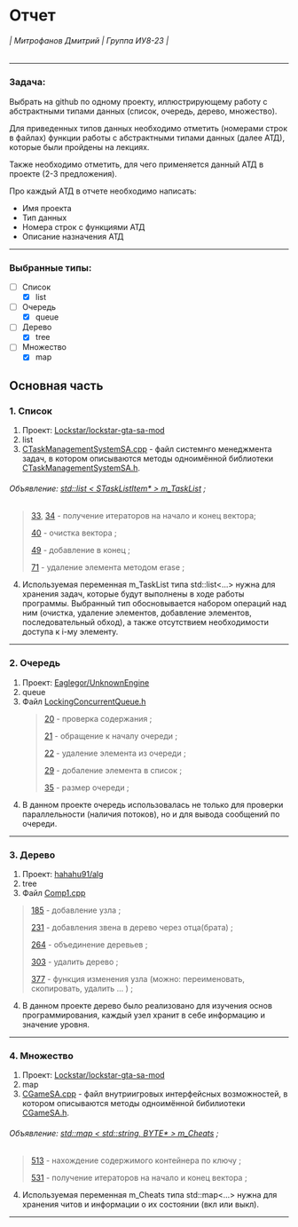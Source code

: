 Отчет 
======
###### | Митрофанов Дмитрий | Группа ИУ8-23 | 
***
### Задача:
Выбрать на github по одному проекту, иллюстрирующему работу с абстрактными типами данных (список, очередь, дерево, множество).

Для приведенных типов данных необходимо отметить (номерами строк в файлах) функции работы с абстрактными типами данных (далее АТД), которые были пройдены на лекциях.

Также необходимо отметить, для чего применяется данный АТД в проекте (2-3 предложения).

Про каждый АТД в отчете необходимо написать:
   * Имя проекта
   * Тип данных
   * Номера строк с функциями АТД
   * Описание назначения АТД
---
### Выбранные типы:
- [ ] Список
  - [X] list
- [ ] Очередь
  - [X] queue
- [ ] Дерево
  - [X] tree
- [ ] Множество
  - [X] map
  
## Основная часть
### 1. Список
1. Проект: [Lockstar/lockstar-gta-sa-mod](https://github.com/Lockstar/lockstar-gta-sa-mod)
2. list
3. [CTaskManagementSystemSA.cpp](https://github.com/Lockstar/lockstar-gta-sa-mod/blob/eb73e1b2dcb3366d5008f21275e98ca921b258e3/src/game_sa/CTaskManagementSystemSA.cpp) - файл системнго менеджмента задач, в котором описываются методы одноимённой библиотеки [CTaskManagementSystemSA.h](https://github.com/Lockstar/lockstar-gta-sa-mod/blob/eb73e1b2dcb3366d5008f21275e98ca921b258e3/src/game_sa/CTaskManagementSystemSA.h).
###### Объявление:  [std::list < STaskListItem* >     m_TaskList](https://github.com/Lockstar/lockstar-gta-sa-mod/blob/eb73e1b2dcb3366d5008f21275e98ca921b258e3/src/game_sa/CTaskManagementSystemSA.h#L47) ;
   >
   > [33](https://github.com/Lockstar/lockstar-gta-sa-mod/blob/eb73e1b2dcb3366d5008f21275e98ca921b258e3/src/game_sa/CTaskManagementSystemSA.cpp#L33), [34](https://github.com/Lockstar/lockstar-gta-sa-mod/blob/eb73e1b2dcb3366d5008f21275e98ca921b258e3/src/game_sa/CTaskManagementSystemSA.cpp#L34) - получение итераторов на начало и конец вектора;
   >
   > [40](https://github.com/Lockstar/lockstar-gta-sa-mod/blob/eb73e1b2dcb3366d5008f21275e98ca921b258e3/src/game_sa/CTaskManagementSystemSA.cpp#L40) - очистка вектора ;
   >
   > [49](https://github.com/Lockstar/lockstar-gta-sa-mod/blob/eb73e1b2dcb3366d5008f21275e98ca921b258e3/src/game_sa/CTaskManagementSystemSA.cpp#L49) - добавление в конец ;
   >
   > [71](https://github.com/Lockstar/lockstar-gta-sa-mod/blob/eb73e1b2dcb3366d5008f21275e98ca921b258e3/src/game_sa/CTaskManagementSystemSA.cpp#L71) - удаление элемента методом erase ;
   > 
4. Используемая переменная m_TaskList типа std::list<...> нужна для хранения задач, которые будут выполнены в ходе работы программы. Выбранный тип обосновывается набором операций над ним (очистка, удаление элементов, добавление элементов, последовательный обход), а также отсутствием необходимости доступа к i-му элементу.
---
### 2. Очередь
1. Проект: [Eaglegor/UnknownEngine](https://github.com/Eaglegor/UnknownEngine)
2. queue
3. Файл [LockingConcurrentQueue.h](https://github.com/Eaglegor/UnknownEngine/blob/53748b2a5038c8561f2f4a8aa7273db4061627f4/Utils/include/Concurrency/DataStructures/LockingConcurrentQueue.h)
   > 
   > [20](https://github.com/Eaglegor/UnknownEngine/blob/53748b2a5038c8561f2f4a8aa7273db4061627f4/Utils/include/Concurrency/DataStructures/LockingConcurrentQueue.h#L20) - проверка содержания ;
   >
   > [21](https://github.com/Eaglegor/UnknownEngine/blob/53748b2a5038c8561f2f4a8aa7273db4061627f4/Utils/include/Concurrency/DataStructures/LockingConcurrentQueue.h#L21) - обращение к началу очереди ;
   >
   > [22](https://github.com/Eaglegor/UnknownEngine/blob/53748b2a5038c8561f2f4a8aa7273db4061627f4/Utils/include/Concurrency/DataStructures/LockingConcurrentQueue.h#L22) - удаление элемента из очереди ;
   >
   > [29](https://github.com/Eaglegor/UnknownEngine/blob/53748b2a5038c8561f2f4a8aa7273db4061627f4/Utils/include/Concurrency/DataStructures/LockingConcurrentQueue.h#L29) - добаление элемента в список ;
   > 
   > [35](https://github.com/Eaglegor/UnknownEngine/blob/53748b2a5038c8561f2f4a8aa7273db4061627f4/Utils/include/Concurrency/DataStructures/LockingConcurrentQueue.h#L35) - размер очереди ;
   >
4. В данном проекте очередь использовалась не только для проверки параллельности (наличия потоков), но и для вывода сообщений по очереди.
---
### 3. Дерево
1. Проект: [hahahu91/alg](https://github.com/hahahu91/alg)
2. tree
3. Файл [Comp1.cpp](https://github.com/hahahu91/alg/blob/0efadb9f73693917041c72fdd0a2c58e6333d0ec/Comp1/Comp1/Comp1.cpp)
  >
  > [185](https://github.com/hahahu91/alg/blob/0efadb9f73693917041c72fdd0a2c58e6333d0ec/Comp1/Comp1/Comp1.cpp#L185) - добавление узла ;
  >
  > [231](https://github.com/hahahu91/alg/blob/0efadb9f73693917041c72fdd0a2c58e6333d0ec/Comp1/Comp1/Comp1.cpp#L231) - добавления звена в дерево через отца(брата) ;
  >
  > [264](https://github.com/hahahu91/alg/blob/0efadb9f73693917041c72fdd0a2c58e6333d0ec/Comp1/Comp1/Comp1.cpp#L264) - объединение деревьев ;
  >
  > [303](https://github.com/hahahu91/alg/blob/0efadb9f73693917041c72fdd0a2c58e6333d0ec/Comp1/Comp1/Comp1.cpp#L303) - удалить дерево ;
  >
  > [377](https://github.com/hahahu91/alg/blob/0efadb9f73693917041c72fdd0a2c58e6333d0ec/Comp1/Comp1/Comp1.cpp#L377) - функция изменения узла (можно: переименовать, скопировать, удалить ... ) ;
  >
4. В данном проекте дерево было реализовано для изучения основ программирования, каждый узел хранит в себе информацию и значение уровня.
---
### 4. Множество
1. Проект: [Lockstar/lockstar-gta-sa-mod](https://github.com/Lockstar/lockstar-gta-sa-mod)
2. map
3. [CGameSA.cpp](https://github.com/Lockstar/lockstar-gta-sa-mod/blob/eb73e1b2dcb3366d5008f21275e98ca921b258e3/src/game_sa/CGameSA.cpp) - файл внутриигровых интерфейсных возможностей, в котором описываются методы одноимённой бибилиотеки [CGameSA.h](https://github.com/Lockstar/lockstar-gta-sa-mod/blob/eb73e1b2dcb3366d5008f21275e98ca921b258e3/src/game_sa/CGameSA.h).
###### Объявление:  [std::map < std::string, BYTE* > m_Cheats](https://github.com/Lockstar/lockstar-gta-sa-mod/blob/eb73e1b2dcb3366d5008f21275e98ca921b258e3/src/game_sa/CGameSA.h#L231) ;
   > 
   > [513](https://github.com/Lockstar/lockstar-gta-sa-mod/blob/eb73e1b2dcb3366d5008f21275e98ca921b258e3/src/game_sa/CGameSA.cpp#L513) - нахождение содержимого контейнера по ключу ;
   >
   > [531](https://github.com/Lockstar/lockstar-gta-sa-mod/blob/eb73e1b2dcb3366d5008f21275e98ca921b258e3/src/game_sa/CGameSA.cpp#L531) - получение итераторов на начало и конец вектора ;
   >
4. Используемая переменная m_Cheats типа std::map<...> нужна для хранения читов и информации о их состоянии (вкл или выкл).
---
